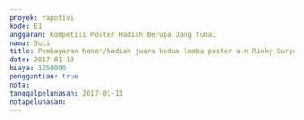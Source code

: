 ```yaml
---
proyek: rapotivi
kode: E1
anggaran: Kompetisi Poster Hadiah Berupa Uang Tunai
nama: Suci
title: Pembayaran honor/hadiah juara kedua lomba poster a.n Rikky Suryadi
date: 2017-01-13
biaya: 1250000
penggantian: true
nota:
tanggalpelunasan: 2017-01-13
notapelunasan:
---
```

